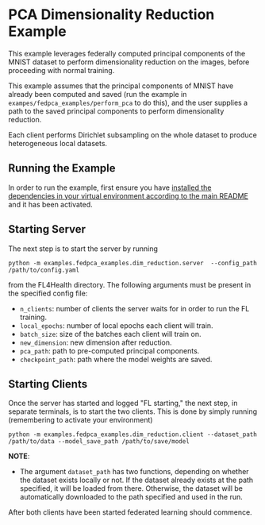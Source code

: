 # PCA Dimensionality Reduction Example
This example leverages federally computed principal components of the MNIST dataset to perform dimensionality reduction on the images, before proceeding with normal training.

This example assumes that the principal components of MNIST have already been computed and saved (run the example in `exampes/fedpca_examples/perform_pca` to do this), and the user supplies a path to the saved principal components to perform dimensionality reduction.

Each client performs Dirichlet subsampling on the whole dataset to produce heterogeneous local datasets.

## Running the Example
In order to run the example, first ensure you have [installed the dependencies in your virtual environment according to the main README](/README.md#development-requirements) and it has been activated.

## Starting Server

The next step is to start the server by running
```
python -m examples.fedpca_examples.dim_reduction.server  --config_path /path/to/config.yaml
```
from the FL4Health directory. The following arguments must be present in the specified config file:
* `n_clients`: number of clients the server waits for in order to run the FL training.
* `local_epochs`: number of local epochs each client will train.
* `batch_size`: size of the batches each client will train on.
* `new_dimension`: new dimension after reduction.
* `pca_path`: path to pre-computed principal components.
* `checkpoint_path`: path where the model weights are saved.

## Starting Clients

Once the server has started and logged "FL starting," the next step, in separate terminals, is to start the two
clients. This is done by simply running (remembering to activate your environment)
```
python -m examples.fedpca_examples.dim_reduction.client --dataset_path /path/to/data --model_save_path /path/to/save/model
```
**NOTE**:

* The argument `dataset_path` has two functions, depending on whether the dataset exists locally or not. If
the dataset already exists at the path specified, it will be loaded from there. Otherwise, the dataset will be
automatically downloaded to the path specified and used in the run.

After both clients have been started federated learning should commence.
